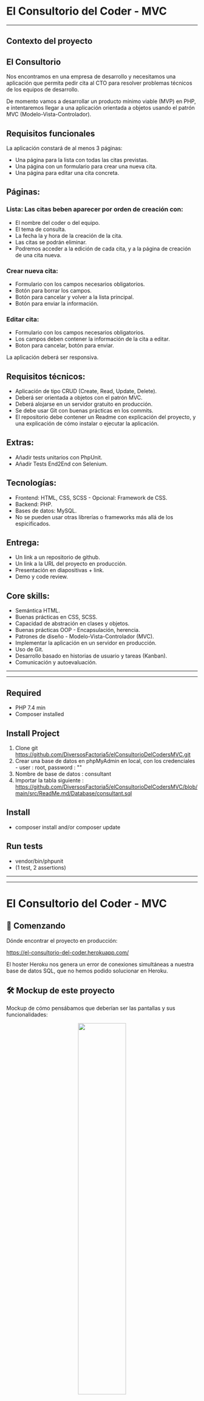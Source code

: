 El Consultorio del Coder - MVC
========================

***

## Contexto del proyecto


## El Consultorio

Nos encontramos en una empresa de desarrollo y necesitamos una aplicación que permita pedir cita al CTO para resolver problemas técnicos de los equipos de desarrollo.

De momento vamos a desarrollar un producto mínimo viable (MVP) en PHP, e intentaremos llegar a una aplicación orientada a objetos usando el patrón MVC (Modelo-Vista-Controlador).


## Requisitos funcionales


La aplicación constará de al menos 3 páginas:
<ul>
<li>Una página para la lista con todas las citas previstas.</li>
<li>Una página con un formulario para crear una nueva cita.</li>
<li>Una página para editar una cita concreta.</li>
</ul>


## Páginas:

### Lista: Las citas beben aparecer por orden de creación con:
<ul>
<li>El nombre del coder o del equipo.</li>
<li>El tema de consulta.</li>
<li>La fecha la y hora de la creación de la cita.</li>
<li>Las citas se podrán eliminar.</li>
<li>Podremos acceder a la edición de cada cita, y a la página de creación de una cita nueva.</li>
</ul>

### Crear nueva cita:
<ul>
<li>Formulario con los campos necesarios obligatorios.</li>
<li>Botón para borrar los campos.</li>
<li>Botón para cancelar y volver a la lista principal.</li>
<li>Botón para enviar la información.</li>
</ul>


### Editar cita:
<ul>
<li>Formulario con los campos necesarios obligatorios.</li>
<li>Los campos deben contener la información de la cita a editar.</li>
<li>Boton para cancelar, botón para enviar.</li>
</ul>


La aplicación deberá ser responsiva.


## Requisitos técnicos:
<ul>
<li>Aplicación de tipo CRUD (Create, Read, Update, Delete).</li>
<li>Deberá ser orientada a objetos con el patrón MVC.</li>
<li>Deberá alojarse en un servidor gratuito en producción.</li>
<li>Se debe usar Git con buenas prácticas en los commits.</li>
<li>El repositorio debe contener un Readme con explicación del proyecto, y una explicación de cómo instalar o ejecutar la aplicación.</li>
</ul>


## Extras:
<ul>
<li>Añadir tests unitarios con PhpUnit.</li>
<li>Añadir Tests End2End con Selenium.</li>
</ul>


## Tecnologías:
<ul>
<li>Frontend: HTML, CSS, SCSS - Opcional: Framework de CSS.</li>
<li>Backend: PHP.</li>
<li>Bases de datos: MySQL.</li>
<li>No se pueden usar otras librerías o frameworks más allá de los espicificados.</li>
</ul>


## Entrega:
<ul>
<li> Un link a un repositorio de github.</li>
<li>Un link a la URL del proyecto en producción.</li>
<li>Presentación en diapositivas + link.</li>
<li>Demo y code review.</li>
</ul>


## Core skills:
<ul>
  <li>Semántica HTML.</li>
  <li>Buenas prácticas en CSS, SCSS.</li>
  <li>Capacidad de abstración en clases y objetos.</li>
  <li>Buenas prácticas OOP - Encapsulación, herencia.</li>
  <li>Patrones de diseño - Modelo-Vista-Controlador (MVC).</li>
  <li>Implementar la aplicación en un servidor en producción.</li>
  <li>Uso de Git.</li>
  <li>Desarrollo basado en historias de usuario y tareas (Kanban).</li>
  <li>Comunicación y autoevaluación.</li>
</ul>


***
***


## Required

- PHP 7.4 min
- Composer installed


## Install Project

1. Clone git https://github.com/DiversosFactoria5/elConsultorioDelCodersMVC.git
2. Crear una base de datos en phpMyAdmin en local, con los credenciales - user : root, password : ""
3. Nombre de base de datos : consultant
4. Importar la tabla siguiente : https://github.com/DiversosFactoria5/elConsultorioDelCodersMVC/blob/main/src/ReadMe.md/Database/consultant.sql


## Install

- composer install and/or composer update

## Run tests

- vendor/bin/phpunit 
- (1 test, 2 assertions)


***
***


# El Consultorio del Coder - MVC


## 🚀 Comenzando

Dónde encontrar el proyecto en producción:

https://el-consultorio-del-coder.herokuapp.com/

El hoster Heroku nos genera un error de conexiones simultáneas a nuestra base de datos SQL, que no hemos podido solucionar en Heroku.


## 🛠️ Mockup de este proyecto

Mockup de cómo pensábamos que deberían ser las pantallas y sus funcionalidades:

<p align="center"> 
  <img src="./src/ReadMe.md/mockup/mockupMobil.PNG?raw=true" width=50%>
  <img src="./src/ReadMe.md/mockup/mockupTablet.PNG?raw=true" width=50%>
  <img src="./src/ReadMe.md/mockup/mockupDesktop.PNG?raw=true" width=50%>
</p>


## ⚙️ Capturas pantalla formato móvil 

<p align="center"> 
<img src="./src/ReadMe.md/screenshotMobil/read.PNG?raw=true" width=25%>
<img src="./src/ReadMe.md/screenshotMobil/creat.PNG?raw=true" width=25%>
<img src="./src/ReadMe.md/screenshotMobil/edit.PNG?raw=true" width=25%>
</p>


## ⚙️ Capturas pantalla formato desktop

<p align="center"> 
<img src="./src/ReadMe.md/screenshotDesktop/read.PNG?raw=true" width=50%>
<img src="./src/ReadMe.md/screenshotDesktop/creat.PNG?raw=true" width=50%>
<img src="./src/ReadMe.md/screenshotDesktop/edit.PNG?raw=true" width=50%>
</p>


## 🛠️ Herramientas usadas en este proyecto
<ul>
  <li>Visual Studio Code</li>
  <li>Trello</li>
  <li>Figma</li>
  <li>Metodologías Ágiles</li>
  <li>Balsamiq</li>
  <li>Planning Poker</li>
  <li>GoogleDocs</li>
  <li>GoogleFonts</li>
  <li>Zoom</li>
  <li>Bootstrap</li>
  <li>PDO</li>
  <li>Heroku</li>
  <li>SQL</li>
  <li>PHPMyAdmin</li>
</ul>


## ✒️ Autores 
<ul>
  <li>Amr</li>
  <li>Andrea</li>
  <li>Andrés (Scrum Master)</li>
  <li>Jael</li>
  <li>Jose Miguel (Product Owner)</li>
  <li>Sergi</li>
</ul>

También pueden mirar la lista de todos los [contribuyentes](https://github.com/DiversosFactoria5/elConsultorioDelCodersMVC/graphs/contributors) quienes han participado en este proyecto.  


